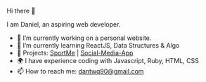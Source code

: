 Hi there 👋

I am Daniel, an aspiring web developer.

- 🔭 I’m currently working on a personal website.
- 🌱 I’m currently learning ReactJS, Data Structures & Algo
- 💅 Projects: [SportMe](https://github.com/NAVentilateN/SportMeLite) | [Social-Media-App](https://github.com/chukulert/react-social-media)
- 🌍 I have experience coding with Javascript, Ruby, HTML, CSS
- 📫 How to reach me: dantwq90@gmail.com
